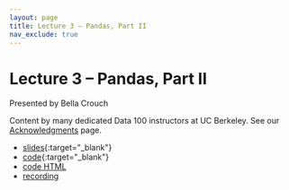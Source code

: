 ```yaml
---
layout: page
title: Lecture 3 – Pandas, Part II
nav_exclude: true
---
```


# Lecture 3 – Pandas, Part II

Presented by Bella Crouch

Content by many dedicated Data 100 instructors at UC Berkeley. See our [Acknowledgments](../../acks) page.

- [slides](https://docs.google.com/presentation/d/1oPuS6m1ihO7-cADfhodrEglxzKQOmYZE8i-PRxIAB3g/edit?usp=sharing){:target="_blank"}
- [code](https://data100.datahub.berkeley.edu/hub/user-redirect/git-pull?repo=https%3A%2F%2Fgithub.com%2FDS-100%2Fsu23-materials&branch=main&urlpath=lab%2Ftree%2Fsu23-materials%2Flec%2Flec03%2Flec03.ipynb){:target="_blank"}
- [code HTML](../../resources/assets/lectures/lec03/lec03.html)
- [recording](https://bcourses.berkeley.edu/courses/1525605/pages/lecture-3-pandas-ii)

